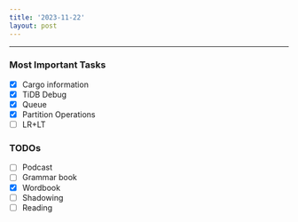 ```yaml
---
title: '2023-11-22'
layout: post
---
```


---

### Most Important Tasks

- [x] Cargo information
- [x] TiDB Debug
- [x] Queue
- [x] Partition Operations
- [ ] LR+LT

### TODOs

- [ ] Podcast
- [ ] Grammar book
- [x] Wordbook
- [ ] Shadowing
- [ ] Reading
